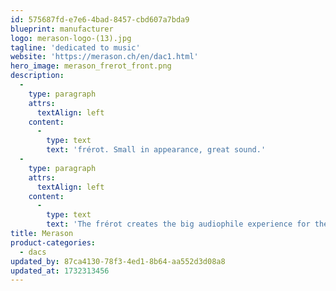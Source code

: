 ```yaml
---
id: 575687fd-e7e6-4bad-8457-cbd607a7bda9
blueprint: manufacturer
logo: merason-logo-(13).jpg
tagline: 'dedicated to music'
website: 'https://merason.ch/en/dac1.html'
hero_image: merason_frerot_front.png
description:
  -
    type: paragraph
    attrs:
      textAlign: left
    content:
      -
        type: text
        text: 'frérot. Small in appearance, great sound.'
  -
    type: paragraph
    attrs:
      textAlign: left
    content:
      -
        type: text
        text: 'The frérot creates the big audiophile experience for the small budget! Equipped with the same technology as its big brother, the DAC1, it brings everything you need to bring the music stage into your living room.'
title: Merason
product-categories:
  - dacs
updated_by: 87ca4130-78f3-4ed1-8b64-aa552d3d08a8
updated_at: 1732313456
---
```

